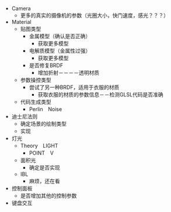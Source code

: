 - Camera
  - 更多的真实的摄像机的参数（光圈大小，快门速度，感光？？？）
- Material
  - 贴图类型
    - 金属模型（确认是否正确）
      - 获取更多模型
    - 电解质模型（金属性过强）
      - 获取更多模型
    - 是否修复BRDF
      - 增加折射－－－－透明材质
  - 参数操控类型
    - 尝试了另一种BRDF，适用于衣服的材质
      - 获取衣服的材质的参数信息－－检测GLSL代码是否准确
  - 代码生成类型
    - Perlin　Noise
- 迪士尼法则
  - 确定场景的绘制类型
  - 实现
- 灯光
  - Theory　LIGHT
    - POINT　V
  - 面积光
    - 确定是否实现
  - IBL
    - 麻烦，还在看
- 控制面板
  - 是否增加其他的控制参数
- 键盘交互